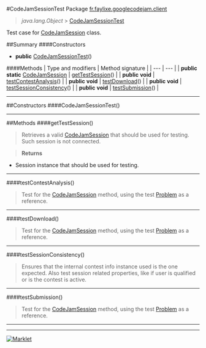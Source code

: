 #CodeJamSessionTest
Package [fr.faylixe.googlecodejam.client](README.md)<br>

> *java.lang.Object* > [CodeJamSessionTest](CodeJamSessionTest.md)

Test case for [CodeJamSession](CodeJamSession.md) class.

##Summary
####Constructors
* **public** [CodeJamSessionTest](#codejamsessiontest)()

####Methods
| Type and modifiers | Method signature |
| --- | --- |
| **public static** [CodeJamSession](CodeJamSession.md) | [getTestSession](#gettestsession)() |
| **public** **void** | [testContestAnalysis](#testcontestanalysis)() |
| **public** **void** | [testDownload](#testdownload)() |
| **public** **void** | [testSessionConsistency](#testsessionconsistency)() |
| **public** **void** | [testSubmission](#testsubmission)() |

---


##Constructors
####CodeJamSessionTest()
> 


---


##Methods
####getTestSession()
> Retrieves a valid [CodeJamSession](CodeJamSession.md)
 that should be used for testing.
 Such session is not connected.

> **Returns**
* Session instance that should be used for testing.


---

####testContestAnalysis()
> Test for the [CodeJamSession](CodeJamSession.md)
 method, using the test [Problem](webservice/Problem.md) as a reference.


---

####testDownload()
> Test for the [CodeJamSession](CodeJamSession.md)
 method, using the test [Problem](webservice/Problem.md) as a reference.


---

####testSessionConsistency()
> Ensures that the internal contest info instance used
 is the one expected. Also test session related properties,
 like if user is qualified or is the contest is active.


---

####testSubmission()
> Test for the [CodeJamSession](CodeJamSession.md)
 method, using the test [Problem](webservice/Problem.md) as a reference.


---

---

[![Marklet](https://img.shields.io/badge/Generated%20by-Marklet-green.svg)](https://github.com/Faylixe/marklet)